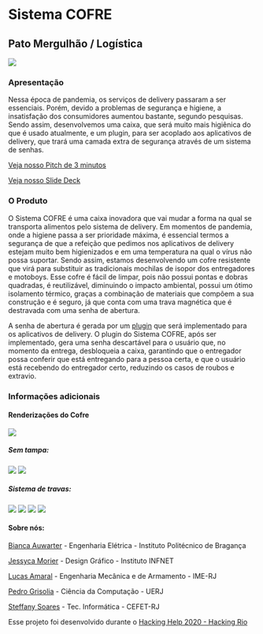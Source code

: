 

# Sistema COFRE
## Pato Mergulhão / Logística

<img src="Plugin/img/logoCofre.png">

### Apresentação 

Nessa época de pandemia, os serviços de delivery passaram a ser essenciais. Porém, devido a problemas de segurança e higiene, a insatisfação dos consumidores aumentou bastante, segundo pesquisas. Sendo assim, desenvolvemos uma caixa, que será muito mais higiênica do que é usado atualmente, e um plugin, para ser acoplado aos aplicativos de delivery, que trará uma camada extra de segurança através de um sistema de senhas. 


[Veja nosso Pitch de 3 minutos](https://youtu.be/v4Xafh7NWE0)


[Veja nosso Slide Deck](SlideDeck_SistemaCOFRE.pdf)

### O Produto


O Sistema COFRE é uma caixa inovadora que vai mudar a forma na qual se transporta alimentos pelo sistema de delivery. Em momentos de pandemia, onde a higiene passa a ser prioridade máxima, é essencial termos a segurança de que a refeição que pedimos nos aplicativos de delivery estejam muito bem higienizados e em uma temperatura na qual o vírus não possa suportar. Sendo assim, estamos desenvolvendo um cofre resistente que virá para substituir as tradicionais mochilas de isopor dos entregadores e motoboys. Esse cofre é fácil de limpar, pois não possui pontas e dobras quadradas, é reutilizável, diminuindo o impacto ambiental, possui um ótimo isolamento térmico, graças a combinação de materiais que compõem a sua construção e é seguro, já que conta com uma trava magnética que é destravada com uma senha de abertura.

A senha de abertura é gerada por um [plugin](/Plugin) que será implementado para os aplicativos de delivery. O plugin do Sistema COFRE, após ser implementado, gera uma senha descartável para o usuário que, no momento da entrega, desbloqueia a caixa, garantindo que o entregador possa conferir que está entregando para a pessoa certa, e que o usuário está recebendo do entregador certo, reduzindo os casos de roubos e extravio.


### Informações adicionais 

#### Renderizações do Cofre
<img src="Renders do Cofre/Caixa.png">


##### Sem tampa:
<img src="Renders do Cofre/Caixa-sem-tampa.png">
<img src="Renders do Cofre/Caixa-sem-tampa-corte.png">


##### Sistema de travas:
<img src="Renders do Cofre/Tampa-Trava.png">
<img src="Renders do Cofre/Tampa-Trava2.png">
<img src="Renders do Cofre/Trava-Aberta.png">
<img src="Renders do Cofre/Trava-Travada.png">



#### Sobre nós:
[Bianca Auwarter](https://www.linkedin.com/in/bianca-auwarter-b39272189/) - Engenharia Elétrica - Instituto Politécnico de Bragança

[Jessyca Morier](https://www.linkedin.com/in/jessyca-cordeiro-morier/) - Design Gráfico - Instituto INFNET

[Lucas Amaral](http://www.linkedin.com/in/lucas-gomes-do-amaral-423b38116) - Engenharia Mecânica e de Armamento - IME-RJ

[Pedro Grisolia](https://www.linkedin.com/in/pedro-m-13a4ab161/) - Ciência da Computação - UERJ

[Steffany Soares](https://www.linkedin.com/in/steffanymartinssoares/) - Tec. Informática - CEFET-RJ



Esse projeto foi desenvolvido durante o [Hacking Help 2020 - Hacking Rio](https://hackingrio.com/hackinghelp/)
